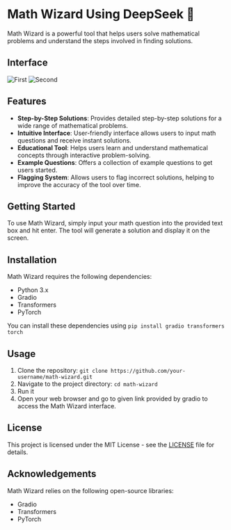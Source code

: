 # Math Wizard Using DeepSeek 🐋

Math Wizard is a powerful tool that helps users solve mathematical problems and understand the steps involved in finding solutions.

## Interface
![First](https://github.com/aditya26062003/Math-Wizard/blob/main/1.png)
![Second](insert_interface_image_url_here)

## Features

- **Step-by-Step Solutions**: Provides detailed step-by-step solutions for a wide range of mathematical problems.
- **Intuitive Interface**: User-friendly interface allows users to input math questions and receive instant solutions.
- **Educational Tool**: Helps users learn and understand mathematical concepts through interactive problem-solving.
- **Example Questions**: Offers a collection of example questions to get users started.
- **Flagging System**: Allows users to flag incorrect solutions, helping to improve the accuracy of the tool over time.

## Getting Started

To use Math Wizard, simply input your math question into the provided text box and hit enter. The tool will generate a solution and display it on the screen.

## Installation

Math Wizard requires the following dependencies:

- Python 3.x
- Gradio
- Transformers
- PyTorch

You can install these dependencies using ``` pip install gradio transformers torch ```

## Usage

1. Clone the repository: ```git clone https://github.com/your-username/math-wizard.git ```
2. Navigate to the project directory: ```cd math-wizard```
3. Run it
4. Open your web browser and go to given link provided by gradio to access the Math Wizard interface.


## License

This project is licensed under the MIT License - see the [LICENSE](LICENSE) file for details.

## Acknowledgements

Math Wizard relies on the following open-source libraries:

- Gradio
- Transformers
- PyTorch



